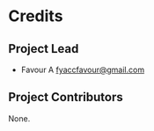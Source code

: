 Credits
=======

Project Lead
----------------

* Favour A <fyaccfavour@gmail.com>

Project Contributors
------------

None.
